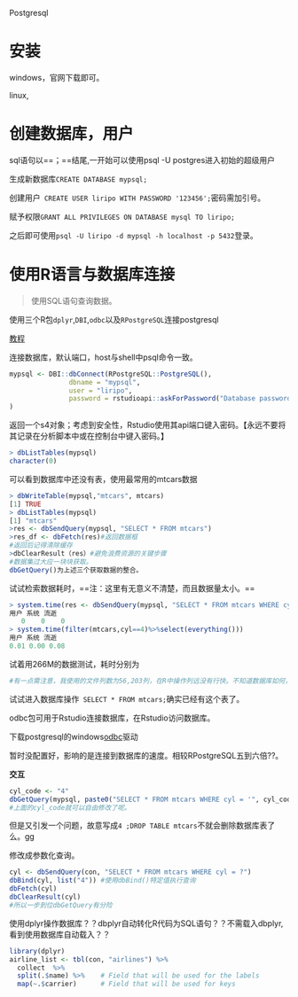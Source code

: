 Postgresql

<!--more-->
# 安装

windows，官网下载即可。

linux,

# 创建数据库，用户

sql语句以==；==结尾,一开始可以使用psql -U postgres进入初始的超级用户

生成新数据库`CREATE DATABASE mypsql;`

创建用户` CREATE USER liripo WITH PASSWORD '123456';`密码需加引号。

赋予权限`GRANT ALL PRIVILEGES ON DATABASE mysql TO liripo;`

之后即可使用`psql -U liripo -d mypsql -h localhost -p 5432`登录。

# 使用R语言与数据库连接

> 使用SQL语句查询数据。

使用三个R包`dplyr`,`DBI`,`odbc`以及`RPostgreSQL`连接postgresql

[教程](https://db.rstudio.com/)

连接数据库，默认端口，host与shell中psql命令一致。
```R
mypsql <- DBI::dbConnect(RPostgreSQL::PostgreSQL(), 
               dbname = "mypsql",
               user = "liripo",
               password = rstudioapi::askForPassword("Database password")
)
```
返回一个s4对象；考虑到安全性，Rstudio使用其api端口键入密码。【永远不要将其记录在分析脚本中或在控制台中键入密码。】

```R
> dbListTables(mypsql)
character(0)
```

可以看到数据库中还没有表，使用最常用的mtcars数据

```R
> dbWriteTable(mypsql,"mtcars", mtcars)
[1] TRUE
> dbListTables(mypsql)
[1] "mtcars"
>res <- dbSendQuery(mypsql, "SELECT * FROM mtcars")
>res_df <- dbFetch(res)#返回数据框
#返回后记得清除缓存
>dbClearResult（res）#避免浪费资源的关键步骤
#数据集过大应一块块获取。
dbGetQuery()为上述三个获取数据的整合。
```

试试检索数据耗时，==注：这里有无意义不清楚，而且数据量太小。==
```R
> system.time(res <- dbSendQuery(mypsql, "SELECT * FROM mtcars WHERE cyl = 4"))
用户 系统 流逝 
   0    0    0 
> system.time(filter(mtcars,cyl==4)%>%select(everything()))
用户 系统 流逝 
0.01 0.00 0.08 
```

试着用266M的数据测试，耗时分别为

```R
#有一点需注意，我使用的文件列数为56,203列，在R中操作列远没有行快。不知道数据库如何，还是作一番比较试试。

```

试试进入数据库操作` SELECT * FROM mtcars;`确实已经有这个表了。

odbc包可用于Rstudio连接数据库，在Rstudio访问数据库。

下载postgresql的windows[odbc](https://www.postgresql.org/ftp/odbc/versions/msi/)驱动

暂时没配置好，影响的是连接到数据库的速度。相较RPostgreSQL五到六倍??。

**交互**

```R
cyl_code <- "4"
dbGetQuery(mypsql, paste0("SELECT * FROM mtcars WHERE cyl = '", cyl_code ,"'"))
#上面的cyl_code就可以自由修改了呢。
```

但是又引发一个问题，故意写成`4 ;DROP TABLE mtcars`不就会删除数据库表了么。gg

修改成参数化查询。

```R
cyl <- dbSendQuery(con, "SELECT * FROM mtcars WHERE cyl = ?")
dbBind(cyl, list("4")) #使用dbBind()特定值执行查询
dbFetch(cyl)
dbClearResult(cyl)
#所以一步到位dbGetQuery有分险
```

使用dplyr操作数据库？？dbplyr自动转化R代码为SQL语句？？不需载入dbplyr,看到使用数据库自动载入？？

```R
library(dplyr)
airline_list <- tbl(con, "airlines") %>%
  collect  %>%
  split(.$name) %>%    # Field that will be used for the labels
  map(~.$carrier)      # Field that will be used for keys
```



